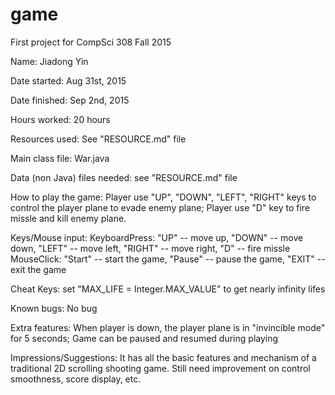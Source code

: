 # game
First project for CompSci 308 Fall 2015

Name:  Jiadong Yin

Date started:  Aug 31st, 2015

Date finished:  Sep 2nd, 2015

Hours worked:  20 hours

Resources used:  See "RESOURCE.md" file

Main class file:  War.java

Data (non Java) files needed:  see "RESOURCE.md" file

How to play the game: Player use "UP", "DOWN", "LEFT", "RIGHT" keys to control the player plane to evade enemy plane; Player use "D" key to fire missle and kill enemy plane. 

Keys/Mouse input: 
KeyboardPress: "UP" -- move up, "DOWN" -- move down, "LEFT" -- move left, "RIGHT"  -- move right, "D" -- fire missle
MouseClick: "Start" -- start the game, "Pause" -- pause the game, "EXIT" -- exit the game

Cheat Keys:  set "MAX_LIFE = Integer.MAX_VALUE" to get nearly infinity lifes

Known bugs:  No bug

Extra features:  When player is down, the player plane is in "invincible mode" for 5 seconds; Game can be paused and resumed during playing

Impressions/Suggestions:  It has all the basic features and mechanism of a traditional 2D scrolling shooting game. Still need improvement on control smoothness, score display, etc. 
